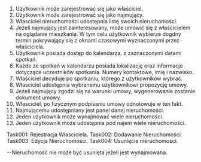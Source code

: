 1. Użytkownik może zarejestrować się jako właściciel. 
2. Użytkownik może zarejestrować się jako najmujący. 
3. Własciciel nieruchomości udostępnia listę swoich nieruchomości. 
4. Jeżeli najmujący jest zainteresowany, może umówić się z właścicielem na oglądanie 
    mieszkania. W tym celu użytkownik wybierze dogdny termin pokrywający się z 
    oknami czasowymi wyznaczonymi przez właściciela. 
5. Użytkownik posiada dostęp do kalendarza, z zaznaczonymi datami spotkań. 
6. Każde ze spotkań w kalendarzu posiada lokalizację oraz informacje dotyczące 
   uczestników spotkania. Numery kontaktowe, imię i nazwisko. 
7. Właściciel decyduje po spotkaniu, którego z użytkowników wybrać. 
8. Własciciel udostępnia wybranemu użytkownikowi propozycję umowy. 
9. Jeżeli najmujący zgodzi się na warunki umowy, wygenerowanie zostanie 
   dokument umowy. 
10. Własciciel, po fizycznym podpisaniu umowy odnotowuje w ten fakt. 
11. Najmującemu udostępniany jest panel danej nieruchomości.
12. Jeden użytkownik może wynajmować wiele nieruchomości. 
13. Jeden użytkownik może udostępnia pod najem wiele nieruchomości. 


Task001: Rejestracja Własciciela.
Task002: Dodawanie Nieruchomości. 
Task003: Edycja Nieruchomości. 
Task004: Usunięcie nieruchomości.
    
--Nieruchomość nie może być usunięta jeżeli jest wynajmowana. 
